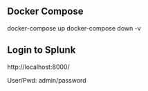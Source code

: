 
## Docker Compose

docker-compose up
docker-compose down -v

## Login to Splunk

http://localhost:8000/

User/Pwd: admin/password